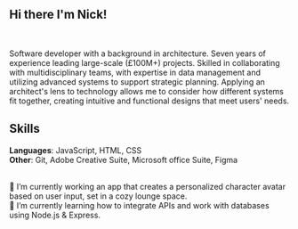 ## Hi there I'm Nick! 
<br>


Software developer with a background in architecture. Seven years of experience leading large-scale (£100M+) projects. Skilled in collaborating with multidisciplinary teams, with expertise in data management and utilizing advanced systems to support strategic planning. Applying an architect's lens to technology allows me to consider how different systems fit together, creating intuitive and functional designs that meet users' needs.

## Skills 

**Languages**: JavaScript, HTML, CSS  
**Other**: Git, Adobe Creative Suite, Microsoft office Suite, Figma
<br>
<br>

🔭 I’m currently working an app that creates a personalized character avatar based on user input, set in a cozy lounge space.  
🌱 I’m currently learning how to integrate APIs and work with databases using Node.js & Express.
